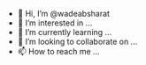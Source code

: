 - 👋 Hi, I’m @wadeabsharat
- 👀 I’m interested in ...
- 🌱 I’m currently learning ...
- 💞️ I’m looking to collaborate on ...
- 📫 How to reach me ...

<!---
wadeabsharat/wadeabsharat is a ✨ special ✨ repository because its `README.md` (this file) appears on your GitHub profile.
You can click the Preview link to take a look at your changes.
--->
